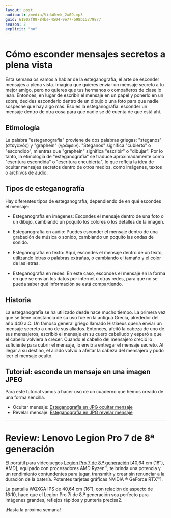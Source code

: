 ```yaml
---
layout: post
audiourl: /media/VidaGeek_2x09.mp3
guid: 61907f89-84be-4504-9e77-b98b15779877
season: 2
explicit: "no"
---
```


# Cómo esconder mensajes secretos a plena vista
Esta semana os vamos a hablar de la esteganografía, el arte de esconder mensajes a plena vista. Imagina que quieres enviar un mensaje secreto a tu mejor amigo, pero no quieres que tus hermanos o compañeros de clase lo lean. Entonces, en lugar de escribir el mensaje en un papel y ponerlo en un sobre, decides esconderlo dentro de un dibujo o una foto para que nadie sospeche que hay algo más. Eso es la esteganografía: esconder un mensaje dentro de otra cosa para que nadie se dé cuenta de que está ahí.

## Etimología
La palabra "esteganografía" proviene de dos palabras griegas: "steganos" (στεγανός) y "graphein" (γράφειν). "Steganos" significa "cubierto" o "escondido", mientras que "graphein" significa "escribir" o "dibujar". Por lo tanto, la etimología de "esteganografía" se traduce aproximadamente como "escritura escondida" o "escritura encubierta", lo que refleja la idea de ocultar mensajes secretos dentro de otros medios, como imágenes, textos o archivos de audio.

## Tipos de esteganografía
Hay diferentes tipos de esteganografía, dependiendo de en qué escondes el mensaje:

 -  Esteganografía en imágenes: Escondes el mensaje dentro de una foto o un dibujo, cambiando un poquito los colores o los detalles de la imagen.

 -  Esteganografía en audio: Puedes esconder el mensaje dentro de una grabación de música o sonido, cambiando un poquito las ondas de sonido.

 -  Esteganografía en texto: Aquí, escondes el mensaje dentro de un texto, utilizando letras o palabras extrañas, o cambiando el tamaño y el color de las letras.

 -  Esteganografía en redes: En este caso, escondes el mensaje en la forma en que se envían los datos por internet u otras redes, para que no se pueda saber qué información se está compartiendo.

## Historia
La esteganografía se ha utilizado desde hace mucho tiempo. La primera vez que se tiene constancia de su uso fue en la antigua Grecia, alrededor del año 440 a.C. Un famoso general griego llamado Histiaeus quería enviar un mensaje secreto a uno de sus aliados. Entonces, afeitó la cabeza de uno de sus mensajeros, escribió el mensaje en su cuero cabelludo y esperó a que el cabello volviera a crecer. Cuando el cabello del mensajero creció lo suficiente para cubrir el mensaje, lo envió a entregar el mensaje secreto. Al llegar a su destino, el aliado volvió a afeitar la cabeza del mensajero y pudo leer el mensaje oculto.

## Tutorial: esconde un mensaje en una imagen JPEG
Para este tutorial vamos a hacer uso de un cuaderno que hemos creado de una forma sencilla.

 - Ocultar mensaje: [Esteganografía en JPG ocultar mensaje][ocultar]
 - Revelar mensaje: [Esteganografía en JPG revelar mensaje][revelar]

----
# Review: Lenovo Legion Pro 7 de 8ª generación
El portátil para videojuegos [Legion Pro 7 de 8.ª generación][lenovo] [40,64 cm (16″), AMD], equipado con procesadores AMD Ryzen™, te brinda una potencia y un rendimiento contundentes para jugar, transmitir y crear sin renunciar a la duración de la batería. Potentes tarjetas gráficas NVIDIA ® GeForce RTX™1.

La pantalla WQXGA IPS de 40,64 cm (16″), con relación de aspecto de 16:10, hace que el Legion Pro 7i de 8.ª generación sea perfecto para imágenes grandes, reflejos rápidos y puntería precisa2.

¡Hasta la próxima semana!

[ocultar]: https://colab.research.google.com/drive/1B5oYFHjQQZ7DJckB9HLm6U4GmKEFo0fn
[revelar]: https://colab.research.google.com/drive/180wShYdVHgPU8WPBfxrWAkJnYpglSOr_
[lenovo]: https://amzn.to/3MnkXTP